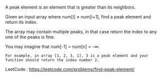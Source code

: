 A peak element is an element that is greater than its neighbors.

Given an input array where num[i] ≠ num[i+1], find a peak element and return its index.

The array may contain multiple peaks, in that case return the index to any one of the peaks is fine.

You may imagine that num[-1] = num[n] = -∞.

```
For example, in array [1, 2, 3, 1], 3 is a peak element and your function should return the index number 2.
```

LeetCode : https://leetcode.com/problems/find-peak-element/